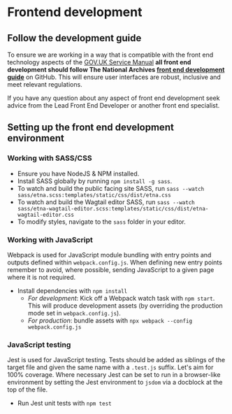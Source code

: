 # Frontend development

## Follow the development guide

To ensure we are working in a way that is compatible with the front end technology aspects of the [GOV.UK Service Manual](https://www.gov.uk/service-manual/technology) **all front end development should follow The National Archives [front end development guide](https://github.com/nationalarchives/front-end-development-guide)** on GitHub. This will ensure user interfaces are robust, inclusive and meet relevant regulations. 

If you have any question about any aspect of front end development seek advice from the Lead Front End Developer or another front end specialist.

## Setting up the front end development environment

### Working with SASS/CSS

- Ensure you have NodeJS & NPM installed.
- Install SASS globally by running `npm install -g sass`.
- To watch and build the public facing site SASS, run `sass --watch sass/etna.scss:templates/static/css/dist/etna.css`
- To watch and build the Wagtail editor SASS, run `sass --watch sass/etna-wagtail-editor.scss:templates/static/css/dist/etna-wagtail-editor.css`
- To modify styles, navigate to the `sass` folder in your editor.

### Working with JavaScript

Webpack is used for JavaScript module bundling with entry points and outputs defined within `webpack.config.js`. When defining new
entry points remember to avoid, where possible, sending JavaScript to a given page where it is not required.

- Install dependencies with `npm install`
    - _For development_: Kick off a Webpack watch task with `npm start`. This will produce development assets (by overriding the production mode set in `webpack.config.js`).
    - _For production_: bundle assets with `npx webpack --config webpack.config.js`

### JavaScript testing

Jest is used for JavaScript testing. Tests should be added as siblings of the target file and given the same name with a `.test.js` suffix. Let's aim for 100% coverage. Where necessary Jest can be set to run in a browser-like environment by setting the Jest environment to `jsdom` via a docblock at the top of the file.

- Run Jest unit tests with `npm test`
